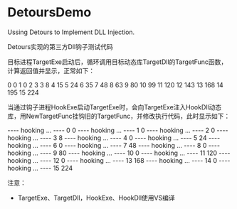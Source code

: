 # DetoursDemo
Ussing Detours to Implement DLL Injection.



Detours实现的第三方Dll钩子测试代码

目标进程TargetExe启动后，循环调用目标动态库TargetDll的TargetFunc函数，计算返回值并显示，正常如下：

0 0
1 0
2 3
3 8
4 15
5 24
6 35
7 48
8 63
9 80
10 99
11 120
12 143
13 168
14 195
15 224

当通过钩子进程HookExe启动TargetExe时，会向TargetExe注入HookDll动态库，用NewTargetFunc挂钩旧的TargetFunc，并修改执行代码，此时显示如下：

---- hooking ... ----
0 0
---- hooking ... ----
1 0
---- hooking ... ----
2 0
---- hooking ... ----
3 8
---- hooking ... ----
4 0
---- hooking ... ----
5 24
---- hooking ... ----
6 0
---- hooking ... ----
7 48
---- hooking ... ----
8 0
---- hooking ... ----
9 80
---- hooking ... ----
10 0
---- hooking ... ----
11 120
---- hooking ... ----
12 0
---- hooking ... ----
13 168
---- hooking ... ----
14 0
---- hooking ... ----
15 224


注意：

- TargetExe、TargetDll，HookExe、HookDll使用VS编译